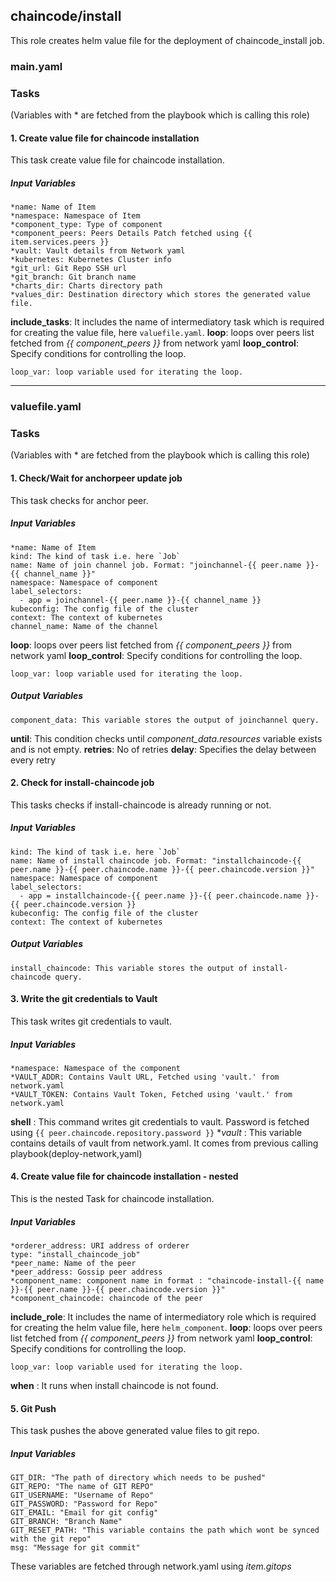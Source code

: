 ## chaincode/install
This role creates helm value file for the deployment of chaincode_install job.
### main.yaml
### Tasks
(Variables with * are fetched from the playbook which is calling this role)
#### 1. Create value file for chaincode installation
This task create value file for chaincode installation.
##### Input Variables

    *name: Name of Item
    *namespace: Namespace of Item
    *component_type: Type of component
    *component_peers: Peers Details Patch fetched using {{ item.services.peers }}
    *vault: Vault details from Network yaml
    *kubernetes: Kubernetes Cluster info
    *git_url: Git Repo SSH url
    *git_branch: Git branch name
    *charts_dir: Charts directory path
    *values_dir: Destination directory which stores the generated value file.
**include_tasks**: It includes the name of intermediatory task which is required for creating the value file, here `valuefile.yaml`.
**loop**: loops over peers list fetched from *{{ component_peers }}* from network yaml
**loop_control**: Specify conditions for controlling the loop.
                
    loop_var: loop variable used for iterating the loop.

-------
### valuefile.yaml
### Tasks
(Variables with * are fetched from the playbook which is calling this role)
#### 1. Check/Wait for anchorpeer update job
This task checks for anchor peer.
##### Input Variables

    *name: Name of Item
    kind: The kind of task i.e. here `Job`
    name: Name of join channel job. Format: "joinchannel-{{ peer.name }}-{{ channel_name }}"
    namespace: Namespace of component
    label_selectors:
      - app = joinchannel-{{ peer.name }}-{{ channel_name }}
    kubeconfig: The config file of the cluster
    context: The context of kubernetes
    channel_name: Name of the channel
**loop**: loops over peers list fetched from *{{ component_peers }}* from network yaml
**loop_control**: Specify conditions for controlling the loop.
                
    loop_var: loop variable used for iterating the loop.
##### Output Variables

    component_data: This variable stores the output of joinchannel query.
	
  **until**: This condition checks until *component_data.resources* variable exists and is not empty.
  **retries**: No of retries
  **delay**: Specifies the delay between every retry
  
#### 2. Check for install-chaincode job
This tasks checks if install-chaincode is already running or not.

##### Input Variables

    kind: The kind of task i.e. here `Job`
    name: Name of install chaincode job. Format: "installchaincode-{{ peer.name }}-{{ peer.chaincode.name }}-{{ peer.chaincode.version }}"
    namespace: Namespace of component
    label_selectors:
      - app = installchaincode-{{ peer.name }}-{{ peer.chaincode.name }}-{{ peer.chaincode.version }}
    kubeconfig: The config file of the cluster
    context: The context of kubernetes
##### Output Variables

    install_chaincode: This variable stores the output of install-chaincode query.
#### 3. Write the git credentials to Vault
This task writes git credentials to vault.
##### Input Variables
    *namespace: Namespace of the component
    *VAULT_ADDR: Contains Vault URL, Fetched using 'vault.' from network.yaml
    *VAULT_TOKEN: Contains Vault Token, Fetched using 'vault.' from network.yaml
**shell** : This command writes git credentials to vault. Password is fetched using `{{ peer.chaincode.repository.password }}`
**vault* : This variable contains details of vault from network.yaml. It comes from previous calling playbook(deploy-network,yaml) 

#### 4. Create value file for chaincode installation - nested
This is the nested Task for chaincode installation.
##### Input Variables

    *orderer_address: URI address of orderer
    type: "install_chaincode_job"
    *peer_name: Name of the peer
    *peer_address: Gossip peer address
    *component_name: component name in format : "chaincode-install-{{ name }}-{{ peer.name }}-{{ peer.chaincode.version }}"
    *component_chaincode: chaincode of the peer
**include_role**: It includes the name of intermediatory role which is required for creating the helm value file, here `helm_component`.
**loop**: loops over peers list fetched from *{{ component_peers }}* from network yaml
**loop_control**: Specify conditions for controlling the loop.
                
    loop_var: loop variable used for iterating the loop.
**when** : It runs when install chaincode is not found.

#### 5. Git Push
This task pushes the above generated value files to git repo.
##### Input Variables
    GIT_DIR: "The path of directory which needs to be pushed"
    GIT_REPO: "The name of GIT REPO"
    GIT_USERNAME: "Username of Repo"
    GIT_PASSWORD: "Password for Repo"
    GIT_EMAIL: "Email for git config"
    GIT_BRANCH: "Branch Name"
    GIT_RESET_PATH: "This variable contains the path which wont be synced with the git repo"
    msg: "Message for git commit"
These variables are fetched through network.yaml using *item.gitops*

